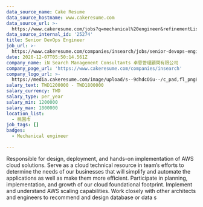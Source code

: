 ```yaml
---
data_source_name: Cake Resume
data_source_hostname: www.cakeresume.com
data_source_url: >-
  https://www.cakeresume.com/jobs?q=mechanical%20engineer&refinementList%5Blang_name%5D%5B0%5D=English&refinementList%5Bsalary_type%5D=per_year&range%5Bsalary_range%5D%5Bmin%5D=1000000&page=3
data_source_internal_id: '25274'
title: Senior DevOps Engineer
job_url: >-
  https://www.cakeresume.com/companies/insearch/jobs/senior-devops-engineer-277f03
date: 2020-12-07T05:50:14.561Z
company_name: iN Search Management Consultants 卓恩管理顧問有限公司
company_page_url: 'https://www.cakeresume.com/companies/insearch'
company_logo_url: >-
  https://media.cakeresume.com/image/upload/s--9dhdcOiu--/c_pad,fl_png8,h_200,w_200/v1610522688/ppnzb1veba43cha2rznf.png
salary_text: TWD1200000 - TWD1800000
salary_currency: TWD
salary_type: per_year
salary_min: 1200000
salary_max: 1800000
location_list:
  - 桃園市
job_tags: []
badges:
  - Mechanical engineer

---
```


Responsible for design, deployment, and hands-on implementation of AWS cloud solutions. Serve as a cloud technical resource in team’s efforts to determine the needs of our businesses that will simplify and automate the applications as well as make them more efficient. Participate in planning, implementation, and growth of our cloud foundational footprint. Implement and understand AWS scaling capabilities. Work closely with other architects and engineers to recommend and design database or data s
